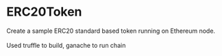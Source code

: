 # ERC20Token
Create a sample ERC20 standard based token running on Ethereum node. <br/><br/>
Used truffle to build, ganache to run chain
